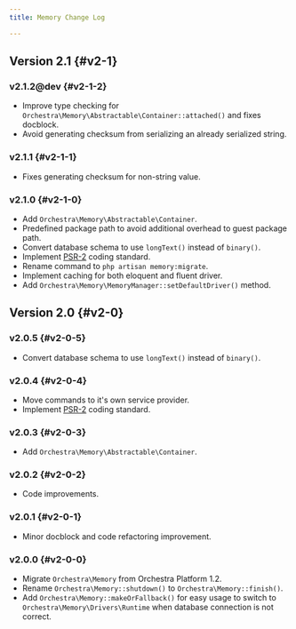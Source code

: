 ```yaml
---
title: Memory Change Log

---
```


## Version 2.1 {#v2-1}

### v2.1.2@dev {#v2-1-2}

* Improve type checking for `Orchestra\Memory\Abstractable\Container::attached()` and fixes docblock.
* Avoid generating checksum from serializing an already serialized string.

### v2.1.1 {#v2-1-1}

* Fixes generating checksum for non-string value.

### v2.1.0 {#v2-1-0}

* Add `Orchestra\Memory\Abstractable\Container`.
* Predefined package path to avoid additional overhead to guest package path.
* Convert database schema to use `longText()` instead of `binary()`.
* Implement [PSR-2](https://github.com/php-fig/fig-standards/blob/master/accepted/PSR-2-coding-style-guide.md) coding standard.
* Rename command to `php artisan memory:migrate`.
* Implement caching for both eloquent and fluent driver.
* Add `Orchestra\Memory\MemoryManager::setDefaultDriver()` method.

## Version 2.0 {#v2-0}

### v2.0.5 {#v2-0-5}

* Convert database schema to use `longText()` instead of `binary()`.

### v2.0.4 {#v2-0-4}

* Move commands to it's own service provider.
* Implement [PSR-2](https://github.com/php-fig/fig-standards/blob/master/accepted/PSR-2-coding-style-guide.md) coding standard.

### v2.0.3 {#v2-0-3}

* Add `Orchestra\Memory\Abstractable\Container`.

### v2.0.2 {#v2-0-2}

* Code improvements.

### v2.0.1 {#v2-0-1}

* Minor docblock and code refactoring improvement.

### v2.0.0 {#v2-0-0}

* Migrate `Orchestra\Memory` from Orchestra Platform 1.2.
* Rename `Orchestra\Memory::shutdown()` to `Orchestra\Memory::finish()`.
* Add `Orchestra\Memory::makeOrFallback()` for easy usage to switch to `Orchestra\Memory\Drivers\Runtime` when database connection is not correct.
